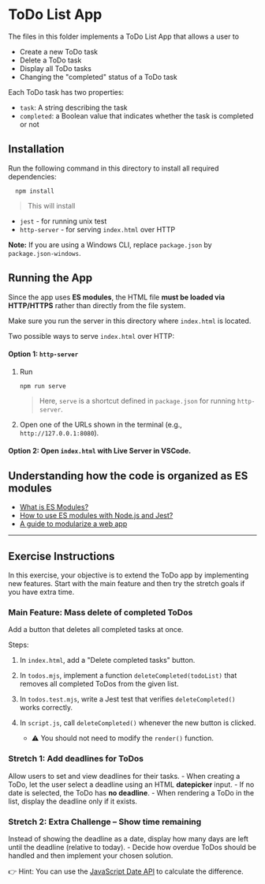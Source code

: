 # ToDo List App

The files in this folder implements a ToDo List App that allows a user to
- Create a new ToDo task
- Delete a ToDo task
- Display all ToDo tasks
- Changing the "completed" status of a ToDo task

Each ToDo task has two properties:
  - `task`: A string describing the task 
  - `completed`: a Boolean value that indicates whether the task is completed or not 

## Installation

Run the following command in this directory to install all required dependencies: 
```
  npm install
```
> This will install
- `jest` - for running unix test
- `http-server` - for serving `index.html` over HTTP
 
**Note:** If you are using a Windows CLI, replace `package.json` by `package.json-windows`.

## Running the App 

Since the app uses **ES modules**, the HTML file **must be loaded via HTTP/HTTPS** rather than
directly from the file system.

Make sure you run the server in this directory where `index.html` is located.

Two possible ways to serve `index.html` over HTTP:

#### Option 1: `http-server`

1. Run 
   ```
   npm run serve
   ```
   > Here, `serve` is a shortcut defined in `package.json` for running `http-server`.
  
  
2. Open one of the URLs shown in the terminal (e.g., `http://127.0.0.1:8080`).


#### Option 2: Open `index.html` with Live Server in VSCode.


## Understanding how the code is organized as ES modules

- [What is ES Modules?](00-what_is_ES_modules.md)
- [How to use ES modules with Node.js and Jest?](01-using_esm_with_nodejs_and_jest.md)
- [A guide to modularize a web app](02-guide_to_modularize_code.md)

---

## Exercise Instructions

In this exercise, your objective is to extend the ToDo app by implementing new features. 
Start with the main feature and then try the stretch goals if you have extra time.

### Main Feature: Mass delete of completed ToDos

Add a button that deletes all completed tasks at once.

Steps:
1. In `index.html`, add a "Delete completed tasks" button.

2. In `todos.mjs`, implement a function `deleteCompleted(todoList)` that removes all completed 
   ToDos from the given list.

3. In `todos.test.mjs`, write a Jest test that verifies `deleteCompleted()` works correctly.

4. In `script.js`, call `deleteCompleted()` whenever the new button is clicked.
    - ⚠️ You should not need to modify the `render()` function.

### Stretch 1: Add deadlines for ToDos

Allow users to set and view deadlines for their tasks.
    - When creating a ToDo, let the user select a deadline using an HTML **datepicker** input.
    - If no date is selected, the ToDo has **no deadline**.
    - When rendering a ToDo in the list, display the deadline only if it exists.

### Stretch 2: Extra Challenge – Show time remaining

Instead of showing the deadline as a date, display how many days are left until the 
deadline (relative to today).
    - Decide how overdue ToDos should be handled and then implement your chosen solution.

👉 Hint: You can use the [JavaScript Date API](https://developer.mozilla.org/en-US/docs/Web/JavaScript/Reference/Global_Objects/Date)
to calculate the difference.



